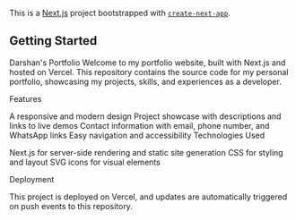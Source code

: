 This is a [Next.js](https://nextjs.org/) project bootstrapped with [`create-next-app`](https://github.com/vercel/next.js/tree/canary/packages/create-next-app).

## Getting Started
Darshan's Portfolio
Welcome to my portfolio website, built with Next.js and hosted on Vercel. This repository contains the source code for my personal portfolio, showcasing my projects, skills, and experiences as a developer.

Features

A responsive and modern design
Project showcase with descriptions and links to live demos
Contact information with email, phone number, and WhatsApp links
Easy navigation and accessibility
Technologies Used

Next.js for server-side rendering and static site generation
CSS for styling and layout
SVG icons for visual elements

Deployment

This project is deployed on Vercel, and updates are automatically triggered on push events to this repository.